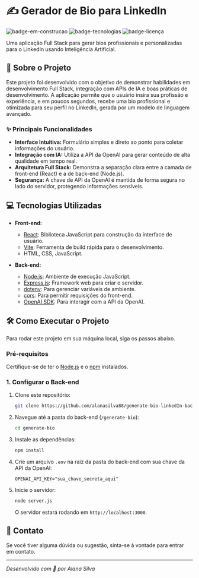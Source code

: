 # ✍️ Gerador de Bio para LinkedIn

![badge-em-construcao](https://img.shields.io/badge/Status-Em%20Desenvolvimento-yellow)
![badge-tecnologias](https://img.shields.io/badge/Tecnologias-React%2C%20Node%2C%20OpenAI%20API-blue)
![badge-licença](https://img.shields.io/badge/Licença-MIT-lightgrey)

Uma aplicação Full Stack para gerar bios profissionais e personalizadas para o LinkedIn usando Inteligência Artificial.

## 🚀 Sobre o Projeto

Este projeto foi desenvolvido com o objetivo de demonstrar habilidades em desenvolvimento Full Stack, integração com APIs de IA e boas práticas de desenvolvimento. A aplicação permite que o usuário insira sua profissão e experiência, e em poucos segundos, recebe uma bio profissional e otimizada para seu perfil no LinkedIn, gerada por um modelo de linguagem avançado.

### ✨ Principais Funcionalidades

-   **Interface Intuitiva:** Formulário simples e direto ao ponto para coletar informações do usuário.
-   **Integração com IA:** Utiliza a API da OpenAI para gerar conteúdo de alta qualidade em tempo real.
-   **Arquitetura Full Stack:** Demonstra a separação clara entre a camada de front-end (React) e a de back-end (Node.js).
-   **Segurança:** A chave de API da OpenAI é mantida de forma segura no lado do servidor, protegendo informações sensíveis.

## 💻 Tecnologias Utilizadas

-   **Front-end:**
    -   [React](https://reactjs.org/): Biblioteca JavaScript para construção da interface de usuário.
    -   [Vite](https://vitejs.dev/): Ferramenta de build rápida para o desenvolvimento.
    -   HTML, CSS, JavaScript.

-   **Back-end:**
    -   [Node.js](https://nodejs.org/): Ambiente de execução JavaScript.
    -   [Express.js](https://expressjs.com/): Framework web para criar o servidor.
    -   [dotenv](https://www.npmjs.com/package/dotenv): Para gerenciar variáveis de ambiente.
    -   [cors](https://www.npmjs.com/package/cors): Para permitir requisições do front-end.
    -   [OpenAI SDK](https://www.npmjs.com/package/openai): Para interagir com a API da OpenAI.

## 🛠️ Como Executar o Projeto

Para rodar este projeto em sua máquina local, siga os passos abaixo.

### Pré-requisitos

Certifique-se de ter o [Node.js](https://nodejs.org/en/download/) e o [npm](https://www.npmjs.com/) instalados.

### 1. Configurar o Back-end

1.  Clone este repositório:
    ```bash
    git clone https://github.com/alanasilva88/generate-bio-linkedIn-back.git
    ```
2.  Navegue até a pasta do back-end (`/generate-bio`):
    ```bash
    cd generate-bio
    ```
3.  Instale as dependências:
    ```bash
    npm install
    ```
4.  Crie um arquivo `.env` na raiz da pasta do back-end com sua chave da API da OpenAI:
    ```
    OPENAI_API_KEY="sua_chave_secreta_aqui"
    ```
5.  Inicie o servidor:
    ```bash
    node server.js
    ```
    O servidor estará rodando em `http://localhost:3000`.

## 🤝 Contato

Se você tiver alguma dúvida ou sugestão, sinta-se à vontade para entrar em contato.

---
_Desenvolvido com 💜 por Alana Silva_
